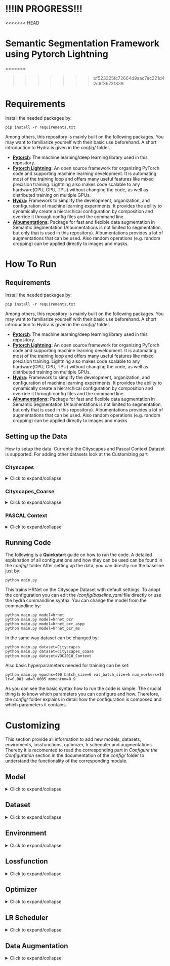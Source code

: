 # !!!IN PROGRESS!!!

<<<<<<< HEAD
# Semantic Segmentation Framework using Pytorch Lightning

=======
>>>>>>> bf523325fc72664d9aac7ec221d42c6f3673f839
# Requirements

Install the needed packages by:
````shell
pip install -r requirements.txt
````
Among others, this repository is mainly built on the following packages.
You may want to familiarize yourself with their basic use beforehand.
A short introduction to Hydra is given in the *config/* folder.
- **[Pytorch](https://pytorch.org/)**: The machine learning/deep learning library used in this repository.
- **[Pytorch Lightning](https://www.pytorchlightning.ai/):** 
An open source framework for organizing PyTorch code and supporting machine learning development.
It is automating most of the training loop and offers many useful features like mixed precision training.
Lightning also makes code scalable to any hardware(CPU, GPU, TPU) without changing the code, as well as distributed training on multiple GPUs.
- **[Hydra](https://hydra.cc/docs/intro/):** Framework to simplify the development, organization, and configuration of machine learning experiments.
It provides the ability to dynamically create a hierarchical configuration by composition and override it through config files and the command line.
- **[Albumentations](https://albumentations.ai):** Package for fast and flexible data augmentation in Semantic Segmentation (Albumentations is not limited to segmentation, but only that is used in this repository). 
Albumentations provides a lot of augmentations that can be used. Also random operations (e.g. random cropping) can be applied directly to images and masks.



# How To Run

## Requirements

Install the needed packages by:
````shell
pip install -r requirements.txt
````
Among others, this repository is mainly built on the following packages.
You may want to familiarize yourself with their basic use beforehand.
A short introduction to Hydra is given in the *config/* folder.
- **[Pytorch](https://pytorch.org/)**: The machine learning/deep learning library used in this repository.
- **[Pytorch Lightning](https://www.pytorchlightning.ai/):** 
An open source framework for organizing PyTorch code and supporting machine learning development.
It is automating most of the training loop and offers many useful features like mixed precision training.
Lightning also makes code scalable to any hardware(CPU, GPU, TPU) without changing the code, as well as distributed training on multiple GPUs.
- **[Hydra](https://hydra.cc/docs/intro/):** Framework to simplify the development, organization, and configuration of machine learning experiments.
It provides the ability to dynamically create a hierarchical configuration by composition and override it through config files and the command line.
- **[Albumentations](https://albumentations.ai):** Package for fast and flexible data augmentation in Semantic Segmentation (Albumentations is not limited to segmentation, but only that is used in this repository). 
Albumentations provides a lot of augmentations that can be used. Also random operations (e.g. random cropping) can be applied directly to images and masks.



## Setting up the Data

How to setup the data. Currently the Cityscapes and Pascal Context Dataset is supported.
For adding other datasets look at the Customizing part

### Cityscapes
<details><summary>Click to expand/collapse</summary>
<p>

Download the Cityscape dataset from [here](https://www.cityscapes-dataset.com/downloads/). 
You have to create an account and afterward download: *leftImg8bit_trainvaltest.zip* (11GB)  and *gtFine_trainvaltest.zip* (241MB).
Unzip them and put them into a folder, the structure of the folder should now look like this:

````
Datasets/cityscapes
    ├── leftImg8bit_trainvaltest
    │   └── leftImg8bit
    │       ├── train
    │       │   ├── aachen
    │       │   └── ...  
    │       └── val
    │           ├── frankfurt
    │           └── ...  
    └── gtFine_trainvaltest
        └── gtFine
            ├── test
            │   └── ...
            ├── train
            │   └── ...        
            └── val
                └── ...

````
The cityscapes dataset contain 34 classes by default but only 19 of them are used in practices.
To avoid doing this convertion during training this is done in a preprocessing step.
To do this preprocessing run the following code with adjusting the datapath to the location which contains the *gtFine_trainvaltest* folder. 
This will create a new img for each datasamble with the converted class labeling which will be merged into the folder/data structure of the cityscapes dataset.
````
python datasets/utils/process_Cityscapes.py home/.../Datasets/cityscapes
````
After downloading and setting up the data, the path in the config has to be adjusted.
Open the file the environment your are using(defaul *config/environment/local.yaml*) and adopt the cityscapes path to the location of the folder where your *gtFine_trainvaltest* and *leftImg8bit_trainvaltest* are.
For this example this would look like this:
````yaml
config/environment/local.yaml
─────────────────────────────
paths:
  cityscapes: /home/.../Datasets/cityscapes
````
</p>
</details>

### Cityscapes_Coarse
<details><summary>Click to expand/collapse</summary>
<p>

The cityscapes dataset also provides 20k additional coarse labeled images. 
Since  cityscapes_coarse contains no validation data the fine annotated validation set is used for this purpose.
Therefore first download and process the cityscapes dataset as shown above.
Afterwards download the cityscapes_coarse dataset from [here](https://www.cityscapes-dataset.com/downloads/). 
Download *leftImg8bit_trainextra.zip (44GB)* and *gtCoarse.zip (1.3GB)* and unzip them in the same folder as your cityscapes dataset and you should end up with this:
````
Datasets/cityscapes
    ├── leftImg8bit_trainvaltest
    │   └── leftImg8bit
    │       └── ...
    ├── gtFine_trainvaltest
    │   └── gtFine
    │       └── ...
    ├── leftImg8bit_trainextra
    │   └── leftImg8bit
    │       └── ...
    └── gtCoarse
        └── gtCoarse
            └── ...
````
Afterwards process the cityscapes_coarse dataset in the same way as it was done for cityscapes by:
````shell
python datasets/utils/process_Cityscapes_coarse.py home/.../Datasets/cityscapes
````

</p>
</details>

### PASCAL Context
<details><summary>Click to expand/collapse</summary>
<p>

Click [here](https://cs.stanford.edu/~roozbeh/pascal-context/trainval.tar.gz) for directly downloading the labels or do it manually by downloading the file *trainval.tar.gz (30.7 MB file)* from [PASCAL-Context](https://cs.stanford.edu/~roozbeh/pascal-context/#download). 
Click [here](http://host.robots.ox.ac.uk/pascal/VOC/voc2010/VOCtrainval_03-May-2010.tar) for directly downloading the images or do it manually by downloading the file *training/validation data (1.3GB tar file)* from [PASCAL VOC](http://host.robots.ox.ac.uk/pascal/VOC/voc2010/index.html#devkit).
Unzip both filse and put them into a folder. 
The structure of you folders should look like this:

````
Datasets
    ├── VOCtrainval_03-May-2010/VOCdevkit/VOC2010
    │   ├── Annotations
    │   ├── ImageSets
    │   └── ...
    └── trainval
        └──trainval
            ├── *.mat
            └── ...
````
Since the VOC2010 dataset contains a lot of unnecessary stuff (for this repo), only the needed data is extracted and merged with the transformed label data from *trainval/*.
Run the following script which creates a new folder structure with only the relevant and transformed data.
````shell
python datasets/utils/process_VOC2010_Context.py home/.../Datasets/
````
Afterward a new dataset is created and the data from *trainval* and *VOCtrainval_03-May-2010*  is not further needed.
The new dataset looks like this:
````
Datasets
    └── VOC2010_Context
        ├── Annotations
        │   ├── train
        │   └── val
        └── Images
            ├── train
            └── val
````
After downloading and setting up the data, the path in the config has to be adjusted.
Open the file the environment your are using(defaul *config/environment/local.yaml*) and adopt the cityscapes path to the location of the folder where your *gtFine_trainvaltest* and *leftImg8bit_trainvaltest* are.
For this example this would look like this:
````yaml
config/environment/local.yaml
─────────────────────────────
paths:
    VOC2010_Context: /home/.../Datasets/VOC2010_Context
````

</p>
</details>

## Running Code

The following is a **Quickstart** guide on how to run the code.
A detailed explanation of all configurations and how they can be used can be found in the *config/* folder
After setting up the data, you can directly run the baseline just by:
````shell
python main.py
````
This trains HRNet on the Cityscape Dataset with default settings.
To adopt the configuration you can edit the */config/baseline.yaml* file directly or use the hydra commandline syntax. 
You can change the model from the commandline by:
````shell
python main.py model=hrnet
python main.py model=hrnet_ocr
python main.py model=hrnet_ocr_aspp
python main.py model=hrnet_ocr_ms
````
In the same way dataset can be changed by:
````shell
python main.py dataset=Cityscapes
python main.py dataset=Cityscapes_coase
python main.py dataset=VOC2010_Context
````
Also basic hyperparameters needed for training can be set:
````shell
python main.py epochs=400 batch_size=6 val_batch_size=6 num_workers=10 lr=0.001 wd=0.0005 momentum=0.9
````
As you can see the basic syntax how to run the code is simple. 
The crucial thing is to know which parameters you can configure and how.
Therefore, the *config/* folder explains in detail how the configuration is composed and which parameters it contains.

# Customizing

This section provide all information to add new models, datasets, enviroments, lossfunctions, optimizer, lr scheduler and augmentations.
Thereby it is recomented to read the corresponding part in *Configure the Configuration* section in the documentation of the *config/* folder to understand the functionality of the corresponding module.

## Model

<details><summary>Click to expand/collapse</summary>
<p>

Defining a custom model is done in two steps, first defining your custom pytorch model and afterwards setting up its config file.
1. **Defining your Pytorch Model**, thereby the following thinks have to be considered:
   - put your *modelfile* into the *models/* folder
   - Your file has to contain a *get_seg_model* function which gets the config(cfg) and returns your model.
     In this fcuntion you load your model model and may intialize it with pretrained weight or do whatever you want. The function should look like this:
   ````py
   def get_seg_model(cfg):
        #you can get everthink you need from the config, e.g. the number of classes, like this:
        num_classes=cfg.DATASET.NUM_CLASSES
        ...
        model=MyModel(num_classes, ...)
        ...
        return model 
    ````
   - **Model Output**: Your model should **return a dict** which contain all the models outputs. The naming can be arbitrary.
   For example if you have one ourput return as follows: ``return {"out": model_prediction}``. If you have multiple output to it analogues:
``return {"main": model_prediction, "aux": aux_out}``.
It should be noted that the **order of the outputs is relevant**. Only the first output is used for updating the metric during validation.
Futher the order of the outputs should match the order of your losses in *lossfunction* and the weights in *lossweights*.(see *config/* for more details on that)
   
2. **Setting up your model config**
   - Create a *custom_model.yaml* file in *config/models/*. For the content of the *.yaml* file adopt the following dummy.
   ````yaml 
   #@package _global_
   #MODEL IS USED TO STORE INFORMATION WHICH ARE NEEDED FOR YOUR MODEL  
   MODEL:
      #REQUIRED MODEL ARGUMENTS
      NAME: MyModel            #Name of the file in models/ which contains you get_seg_model function
                               # In this case the get_seg_mode() funtion is in models/MyModel.py
      #YOUR ARGUMENTS, FOR EXAMPLE SOMETHINNK LIKE THAT
      PRETRAINED: True         # you could want a parameter to indicate if pretrained weights should be used or not 
      PRETRAINED_WEIGHTS: /pretrained/weights.pth  # give the path to the weights      
    ````
   
</p> 
</details>

## Dataset

<details><summary>Click to expand/collapse</summary>
<p>

Defining a custom dataset is done in two steps, first defining your custom pytorch dataset and afterwards setting up its config file.
1. **Defining your pytorch Dataset**, therby consider that the following structure is required (mainly pytorch basic) and see the dummy below:
   - \__init__(self, custom_args, split, transforms):
     - *custom_args*: your custom input arguments (for example data_root etc.). They will be given to your dataset from the config file (see below).
     - *split*: one of the following strings: \["train","val","test"]. To define if train, validation or test set should be returned.
     - *transforms*: Albumentation transformations
   - \__getitem__(self, idx):
     - getting some index and should the output should look similat to: *return img, mask* 
     - with ````img.shape = [c, height, width]```` and ````mask.shape = [height, width]````, where *c* is the number of channels. For example *c=3* if you use RGB data.
   - \__len(self)__:
     - return the number of samples in your dataset, somehtink like: *return len(self.img_files)*
   ````py
   class Custom_dataset(torch.utils.data.Dataset):
    def __init__(self,root,split,transforms):
        # get your data for the corresponding split
        if split=="train":
             self.imgs = ...
             self.masks = ...
        if split=="val":
             self.imgs = ...
             self.masks = ...
        
        #save the transformations
        self.transforms=transforms

    def __getitem__(self, idx):
        # reading images and masks as numpy arrays
        img =cv2.imread(self.imgs[idx])
        img = cv2.cvtColor(img, cv2.COLOR_BGR2RGB)  # cv2 reads images in BGR order

        mask=cv2.imread(self.masks[idx],-1)

        # thats how you apply Albumentations transformations
        transformed = self.transforms(image=img, mask=mask)
        img = transformed['image']
        mask = transformed['mask']
        
        return img, mask.long()

    def __len__(self):
        return len(self.imgs)
   ````
2. **Setting up your dataset config** 
   - Create a *custom_dataset.yaml* file in *config/datasets/*. For the content of the *.yaml* file adopt the following dummy:
   ````yaml 
   #@package _global_
   ### dataset is used to initialize your custom dataset, 
   ### _target_: should point to your dataset class
   ### afterwards you can handle your custom input arguments which are used to initialize the dataset
   dataset:
     _target_: datasets.MyDataset.dataset_class 
     root: /home/.../Datasets/my_dataset     #the root to the data as an example input
     #root: ${path.my_dataset}               #the root if defined in config/environment/used_env.yaml
     input1: ...                    #All your other input arguments
     input2: ...
   ### DATASET is used to store information about the dataset which are needed during training
   DATASET:
     ## REQUIRED DATASER ARGUMENTS
     NAME:            #Used for the logging directory
     NUM_CLASSES:     #Needed for defining the model and the metrics
     IGNORE_INDEX:    #Needed for the lossfunction, if no ignore indes set to 255 or another number which do no occur in your dataset 
     ## OPTIONAL, BUT NEEDED IF POLY LR SCHEDULER IS USED
     Size:
        TRAIN: 1234 # Size of your training dataset
     ## OPTIONAL, BUT NEEDED IF WEIGHTED LOSSFUNCTIONS ARE USED
     CLASS_WEIGHTS: [ 0.9, 1.1, ...]
     ##OPTIONAL, ONLY NEEDED FOR NICER LOGGING
     CLASS_LABELS:
        - class1
        - class2 ...
   ````

</p>
</details>


## Environment
<details><summary>Click to expand/collapse</summary>
<p>


An environment config contains everythink with is specific for the environment like paths or specific parameters but 
also to reach environment specific behaviour by for example enable/disable checkpoint saving or thr progressbar.
Since the environment config is mearged into the baseline config at last, you can override all parameters from there.
For adding a new environment config create a *ustom_env.yaml* file in *config/environment/* and adapt the following dummy: 


````yaml
config/envrironment/custom_env.yaml
─────────────────────────────
#@package _global_

#Output directory for logs an checkpoints
LOGDIR: logs/
#Paths to datasets
paths:
  cityscapes: /home/.../Datasets/cityscapes
  VOC2010_Context: /home/.../Datasets/VOC2010_Context
  other_datasets: ...
#Whatever you need
CUSTOM_PATH: ...  
Some_Parameter: ...
...
````
</p>
</details>

## Lossfunction

<details><summary>Click to expand/collapse</summary>
<p>

The lossfunction in defined using the *get_loss_function_from_cfg* function in *utils/lossfunction*.
Inside the the function your have acess to everthink what you defined inside your config using *cfg.myparameter*.
To add a custom lossfunction just add the following onto the buttom of the function:
````py 
elif LOSSFUNCTION == "MYLOSS":
        ...                  #do whatever you need
        loss_function = MyLoss(...)
````
The lossfunction will be called in the following way:
````lossfunction(y_pred, y_gt) ```` with ````y_pred.shape = [batch_size, num_classes, height, width] ```` and ````y_gt.shape = [batch_size, height, width]````.
If you need the data in another format you can use for example *lambda functions* (look at the definition of "DC_CE" loss in the get_loss_function_from_cfg).

</p>
</details>

## Optimizer

<details><summary>Click to expand/collapse</summary>
<p>

The optimizer is defined using the *get_optimizer_from_cfg* function in *utils/optimizer*. The inputs of the function are the models *parameters* as well the complete *cfg*. 
An custom optimizer can be added to *get_optimizer_from_cfg* by:
````py    
elif cfg.optimizer == "MYOPTIMIZER":
        ...                  #do whatever you need
        return My_Optimizer(...)
````

</p>
</details>

## LR Scheduler

<details><summary>Click to expand/collapse</summary>
<p>

The lr scheduler is defined using the *get_scheduler_from_cfg* function in *utils/lr_scheduler*. 
The input of the function are the opimizer, max steps and the cfg.
To add a custom lr scheduler you have to define the scheduler and its config in the following way:

````py
elif cfg.lr_scheduler == "MYSCHEDULER":
    ...                  #do whatever you need
    lr_scheduler = My_Scheduler(...)
    lr_scheduler_config = {"scheduler": lr_scheduler, 'interval': 'step', 'frequency': 1,
                           "monitor": "metric_to_track"}
````
lr_scheduler is your custom scheduler. The config is needed to tell Pytorch Lightning how to call your scheduler.
For example the *interval* parameter can set to *step* or *epoch*, and accordingly a lr_scheduler.step() is executed after each step or only at the end of the epoch.

</p>
</details>

## Data Augmentation

<details><summary>Click to expand/collapse</summary>
<p>

For Data Augmentation the [Albumentations](https://albumentations.ai/docs/) package is used.
A short introduction to use Albumentations for semantic segmentation is give [here](https://albumentations.ai/docs/getting_started/mask_augmentation/) 
and an overview about all transformations which are supported by Albumentations is given [here](https://albumentations.ai/docs/getting_started/transforms_and_targets/).
Thereby this repository provides a simple API for defining data augmentations.
To define custom data augmentations adopt the following example and put it into *config/data_augmentations/custom_augmentation.yaml*.
Train and Test transformations are defined separatly using *AUGMENTATIONS.TEST* and *AUGMENTATIONS.TRAIN* (see example).
Thereby different Albumentations transformations are listed in list format, while there parameters are given as dicts.
Some transformations like *Compose()* or *OneOf()* need other transformations as input.
Therefore, recursively define these transformations in the *transforms* parameter of the outer transformation(Compose, OneOf, ...) like it can be seen in the example.
Consider that only [Albumentations transformations](https://albumentations.ai/docs/getting_started/transforms_and_targets/) are supported.
Typically, an Albumentation transformation pipeline consists of an outer *Compose* containing the list of all operations and the last operation is a *ToTensorV2*.

````yaml
config/data_augmentations/custom_augmentation.yaml
─────────────────────────────
#@package _global_
AUGMENTATIONS:

  TEST:
    - Compose:
        transforms:
           - Normalize:
              mean: [ 0.485, 0.456, 0.406 ]
              std: [ 0.229, 0.224, 0.225 ]
           - ToTensorV2:
  TRAIN:
    - Compose:
        transforms:
          # Dummy structure
          - Albumentations_transformation:
              parameter1: ...
              parameter2: ...
              ...
          #some example transformations
          - RandomCrop:
              height: 512
              width: 1024
          - HorizontalFlip:
              p: 0.5
          -  ...    # put other transformations here
          - Normalize:
              mean: [ 0.485, 0.456, 0.406 ]
              std: [ 0.229, 0.224, 0.225 ]
          - ToTensorV2:
````
</p>
</details>
